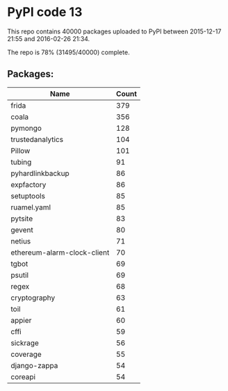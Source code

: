 # PyPI code 13

This repo contains 40000 packages uploaded to PyPI between 
2015-12-17 21:55 and 2016-02-26 21:34.

The repo is 78% (31495/40000) complete.

## Packages:

| Name  | Count |
| ----- | ----- |
| frida | 379 |
| coala | 356 |
| pymongo | 128 |
| trustedanalytics | 104 |
| Pillow | 101 |
| tubing | 91 |
| pyhardlinkbackup | 86 |
| expfactory | 86 |
| setuptools | 85 |
| ruamel.yaml | 85 |
| pytsite | 83 |
| gevent | 80 |
| netius | 71 |
| ethereum-alarm-clock-client | 70 |
| tgbot | 69 |
| psutil | 69 |
| regex | 68 |
| cryptography | 63 |
| toil | 61 |
| appier | 60 |
| cffi | 59 |
| sickrage | 56 |
| coverage | 55 |
| django-zappa | 54 |
| coreapi | 54 |


